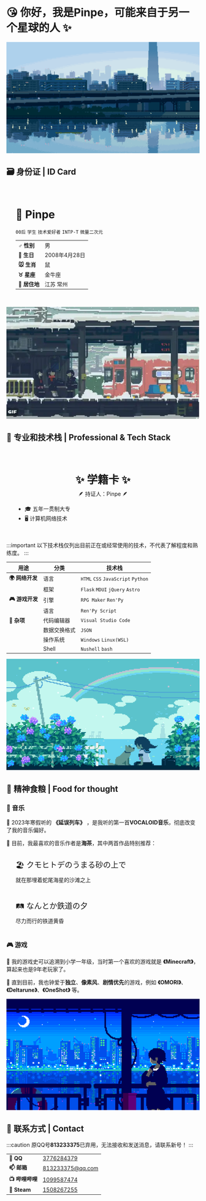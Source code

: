 <style>
    .lnk{
        background: var(--license-block-bg);
        margin: 0.5rem 0px;
        padding: 1.1rem 1.5rem;
        border-radius: var(--radius-large);
        transition-property: all;
        transition-timing-function: cubic-bezier(.4,0,.2,1);
        transition-duration: .15s;
        cursor: pointer;
    }
    .lnk:hover{
        background-color: var(--btn-regular-bg-hover);
    }
    .lnk:active{
        scale: .98;
        background-color: var(--btn-regular-bg-active);
    }
</style>

# 😘 你好，我是Pinpe，可能来自于另一个星球的人 ✨

![](a.png)

## 🗃️ 身份证 | ID Card

<div style="background: var(--license-block-bg);margin: 0.5rem 0px;padding: 1.1rem 1.5rem;border-radius: var(--radius-large);">
    <h1>🍒 Pinpe</h1>
    <code>00后</code> <code>学生</code> <code>技术爱好者</code> <code>INTP-T</code> <code>微量二次元</code>
    <table>
    <tr>
        <td><b>♂️ 性别</b></td>
        <td>男</td>
    </tr>
    <tr>
        <td><b>🎂 生日</b></td>
        <td>2008年4月28日</td>
    </tr>
    <tr>
        <td><b>🐭 生肖</b></td>
        <td>鼠</td>
    </tr>
    <tr>
        <td><b>♉ 星座</b></td>
        <td>金牛座</td>
    </tr>
    <tr>
        <td><b>🌆 居住地</b></td>
        <td>江苏 常州</td>
    </tr>
    </table>
</div>

![](b.jpg)

## 🔬 专业和技术栈 | Professional & Tech Stack

<div style="background: var(--license-block-bg);margin: 0.5rem 0px;padding: 1.1rem 1.5rem;border-radius: var(--radius-large);">
    <h1 style="text-align: center; margin-bottom: 8px;">✨ 学籍卡 ✨</h1>
    <div style="text-align: center;">🪶 持证人：Pinpe 🪶</div>
    <ul>
        <li>🎓 五年一贯制大专</li>
        <li>🖥️ 计算机网络技术</li>
    </ul>
</div>

:::important
以下技术栈仅列出目前正在或经常使用的技术，不代表了解程度和熟练度。
:::

|用途|分类|技术栈|
|--|--|--|
|**🌍 网络开发**|语言|`HTML` `CSS` `JavaScript` `Python`|
||框架|`Flask` `MDUI` `jQuery` `Astro`|
|**🎮 游戏开发**|引擎|`RPG Maker` `Ren'Py`|
||语言|`Ren'Py Script`|
|**🧩 杂项**|代码编辑器|`Visual Studio Code`|
||数据交换格式|`JSON`|
||操作系统|`Windows` `Linux(WSL)`|
||Shell|`Nushell` `bash`|

![](c.png)

## 🌾 精神食粮 | Food for thought

### 🎼 音乐

🚅 2023年寒假听的 **《延误列车》** ，是我听的第一首**VOCALOID音乐**，彻底改变了我的音乐偏好。

🥰 目前，我最喜欢的音乐作者是**海茶**，其中两首作品特别推荐：

<div class="lnk" onclick="window.open('https://www.bilibili.com/video/BV1nb421J7kc/', '_blank');">
    <div class="gc-titlebar" style="display: flex;align-items: center;justify-content: space-between;margin-bottom: .5rem;color: var(--tw-prose-headings);font-size: 1.25rem;font-weight: 500;">🏖️ クモヒトデのうまる砂の上で</div>
    <div>就在那埋着蛇尾海星的沙滩之上</div>
</div>

<div class="lnk" onclick="window.open('https://www.bilibili.com/video/BV1Xi421h7Zs/', '_blank');">
    <div class="gc-titlebar" style="display: flex;align-items: center;justify-content: space-between;margin-bottom: .5rem;color: var(--tw-prose-headings);font-size: 1.25rem;font-weight: 500;">🛤️ なんとか鉄道の夕</div>
    <div>尽力而行的铁道黄昏</div>
</div>

### 🎮 游戏

🌳 我的游戏史可以追溯到小学一年级，当时第一个喜欢的游戏就是 **《Minecraft》**，算起来也是9年老玩家了。

👾 直到目前，我也钟爱于**独立**、**像素风**、**剧情优先**的游戏，例如 **《OMORI》**、**《Deltarune》**、**《OneShot》** 等。

![](d.png)

## 📮 联系方式 | Contact

:::caution
原QQ号**813233375**已弃用，无法接收和发送消息，请联系新号！
:::

<table>
<tr>
    <td><b>🐧 QQ</b></td>
    <td><a href="https://qm.qq.com/q/IilUtyt28K" target="_blank">3776284379</a></td>
</tr>
<tr>
    <td><b>📫 邮箱</b></td>
    <td><a href="mailto:813233375@qq.com" target="_blank">813233375@qq.com</a></td>
</tr>
<tr>
    <td><b>📺 哔哩哔哩</b></td>
    <td><a href="https://space.bilibili.com/1099587474" target="_blank">1099587474</a></td>
</tr>
<tr>
    <td><b>🦾 Steam</b></td>
    <td><a href="https://steamcommunity.com/profiles/76561199468532983/" target="_blank">1508267255</a></td>
</tr>
</table>